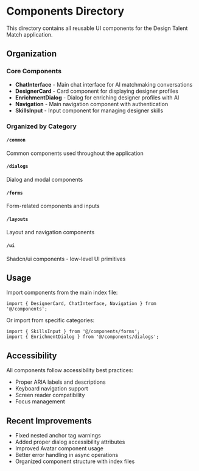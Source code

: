 # Components Directory

This directory contains all reusable UI components for the Design Talent Match application.

## Organization

### Core Components
- **ChatInterface** - Main chat interface for AI matchmaking conversations
- **DesignerCard** - Card component for displaying designer profiles
- **EnrichmentDialog** - Dialog for enriching designer profiles with AI
- **Navigation** - Main navigation component with authentication
- **SkillsInput** - Input component for managing designer skills

### Organized by Category

#### `/common`
Common components used throughout the application

#### `/dialogs`
Dialog and modal components

#### `/forms`
Form-related components and inputs

#### `/layouts`
Layout and navigation components

#### `/ui`
Shadcn/ui components - low-level UI primitives

## Usage

Import components from the main index file:

```tsx
import { DesignerCard, ChatInterface, Navigation } from '@/components';
```

Or import from specific categories:

```tsx
import { SkillsInput } from '@/components/forms';
import { EnrichmentDialog } from '@/components/dialogs';
```

## Accessibility

All components follow accessibility best practices:
- Proper ARIA labels and descriptions
- Keyboard navigation support
- Screen reader compatibility
- Focus management

## Recent Improvements

- Fixed nested anchor tag warnings
- Added proper dialog accessibility attributes
- Improved Avatar component usage
- Better error handling in async operations
- Organized component structure with index files